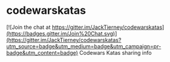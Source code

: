 # codewarskatas

[![Join the chat at https://gitter.im/JackTierney/codewarskatas](https://badges.gitter.im/Join%20Chat.svg)](https://gitter.im/JackTierney/codewarskatas?utm_source=badge&utm_medium=badge&utm_campaign=pr-badge&utm_content=badge)
Codewars Katas sharing info
